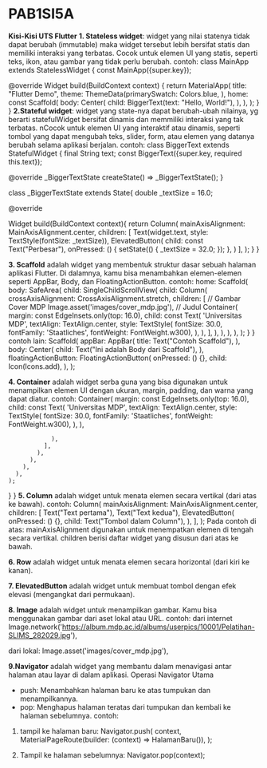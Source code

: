 # PAB1SI5A
**Kisi-Kisi UTS Flutter**
**1. Stateless widget**: widget yang nilai statenya tidak dapat berubah (immutable) maka widget tersebut lebih bersifat statis dan memiliki interaksi yang terbatas. Cocok untuk elemen UI yang statis, seperti teks, ikon, atau gambar yang tidak perlu berubah.
contoh:
class MainApp extends StatelessWidget {
  const MainApp({super.key});

  @override
  Widget build(BuildContext context) {
    return MaterialApp(
      title: "Flutter Demo",
      theme: ThemeData(primarySwatch: Colors.blue,
      ),
      home: const Scaffold(
        body: Center(
          child: BiggerText(text: "Hello, World!"),
          ),
          ),
    );
  }
}
**2.Stateful widget**: widget yang state-nya dapat berubah-ubah nilainya, yg berarti statefulWidget bersifat dinamis dan memmiliki interaksi yang tak terbatas. nCocok untuk elemen UI yang interaktif atau dinamis, seperti tombol yang dapat mengubah teks, slider, form, atau elemen yang datanya berubah selama aplikasi berjalan.
contoh: 
class BiggerText extends StatefulWidget {
  final String text;
  const BiggerText({super.key, required this.text});

  @override
  _BiggerTextState createState() => _BiggerTextState();
}

class _BiggerTextState extends State<BiggerText>{
  double _textSize = 16.0;

  @override

  Widget build(BuildContext context){
    return Column(
      mainAxisAlignment: MainAxisAlignment.center,
      children: <Widget>[
        Text(widget.text, style: TextStyle(fontSize: _textSize)),
        ElevatedButton(
          child: const Text("Perbesar"),
          onPressed: () {
            setState(() {
              _textSize = 32.0;
            });
          },
        )
      ],
    );
  }
}

**3. Scaffold** adalah widget yang membentuk struktur dasar sebuah halaman aplikasi Flutter. Di dalamnya, kamu bisa menambahkan elemen-elemen seperti AppBar, Body, dan FloatingActionButton.
contoh: 
home: Scaffold(
        body: SafeArea(
          child: SingleChildScrollView(
            child: Column(
              crossAxisAlignment: CrossAxisAlignment.stretch,
              children: [
                // Gambar Cover MDP
                Image.asset('images/cover_mdp.jpg'),
                // Judul
                Container(
                  margin: const EdgeInsets.only(top: 16.0),
                  child: const Text(
                    'Universitas MDP',
                    textAlign: TextAlign.center,
                    style: TextStyle(
                        fontSize: 30.0,
                        fontFamily: 'Staatliches',
                        fontWeight: FontWeight.w300),
                  ),
                ),
              ],
            ),
          ),
        ),
      ),
    );
  }
}
contoh lain: 
Scaffold(
  appBar: AppBar(
    title: Text("Contoh Scaffold"),
  ),
  body: Center(
    child: Text("Ini adalah Body dari Scaffold"),
  ),
  floatingActionButton: FloatingActionButton(
    onPressed: () {},
    child: Icon(Icons.add),
  ),
);

**4. Container** adalah widget serba guna yang bisa digunakan untuk menampilkan elemen UI dengan ukuran, margin, padding, dan warna yang dapat diatur.
contoh:
Container(
                  margin: const EdgeInsets.only(top: 16.0),
                  child: const Text(
                    'Universitas MDP',
                    textAlign: TextAlign.center,
                    style: TextStyle(
                        fontSize: 30.0,
                        fontFamily: 'Staatliches',
                        fontWeight: FontWeight.w300),
                  ),
                ),
                 
                ),
              ],
            ),
          ),
        ),
      ),
    );
  }
}
**5. Column** adalah widget untuk menata elemen secara vertikal (dari atas ke bawah).
contoh:
Column(
  mainAxisAlignment: MainAxisAlignment.center,
  children: <Widget>[
    Text("Text pertama"),
    Text("Text kedua"),
    ElevatedButton(
      onPressed: () {},
      child: Text("Tombol dalam Column"),
    ),
  ],
);
Pada contoh di atas:
mainAxisAlignment digunakan untuk menempatkan elemen di tengah secara vertikal.
children berisi daftar widget yang disusun dari atas ke bawah.

**6. Row** adalah widget untuk menata elemen secara horizontal (dari kiri ke kanan).

**7. ElevatedButton** adalah widget untuk membuat tombol dengan efek elevasi (mengangkat dari permukaan).

**8. Image** adalah widget untuk menampilkan gambar. Kamu bisa menggunakan gambar dari aset lokal atau URL.
contoh: dari internet
Image.network('https://album.mdp.ac.id/albums/userpics/10001/Pelatihan-SLIMS_282029.jpg'),
                       
dari lokal:
Image.asset('images/cover_mdp.jpg'),

**9.Navigator** adalah widget yang membantu dalam menavigasi antar halaman atau layar di dalam aplikasi. 
Operasi Navigator Utama
- push: Menambahkan halaman baru ke atas tumpukan dan menampilkannya.
- pop: Menghapus halaman teratas dari tumpukan dan kembali ke halaman sebelumnya.
contoh:
1. tampil ke halaman baru:
Navigator.push(
context,
MaterialPageRoute(builder: (context) => HalamanBaru()),
);

3. Tampil ke halaman sebelumnya:
Navigator.pop(context);
